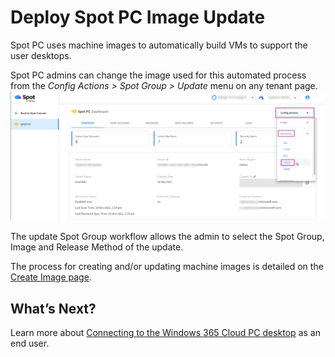 <meta name="robots" content="noindex">

# Deploy Spot PC Image Update

Spot PC uses machine images to automatically build VMs to support the user desktops.

Spot PC admins can change the image used for this automated process from the _Config Actions > Spot Group > Update_ menu on any tenant page.
<br><a href="https://docs.spot.io/spot-pc/_media/tutorials-deploy-image-01.png" target="_blank"><img src="/spot-pc/_media/tutorials-deploy-image-01.png" alt="Click to Enlarge" width="500"> </a>

The update Spot Group workflow allows the admin to select the Spot Group, Image and Release Method of the update.

The process for creating and/or updating machine images is detailed on the [Create Image page](spot-pc/tutorials/create-image).

## What’s Next?

Learn more about [Connecting to the Windows 365 Cloud PC desktop](spot-pc/tutorials/connect-to-desktop) as an end user.
